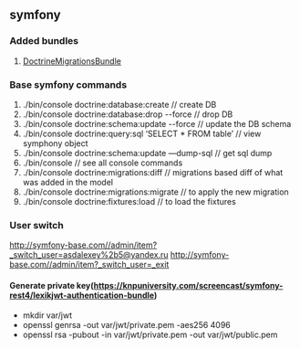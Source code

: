## symfony

### Added bundles
1. [DoctrineMigrationsBundle](http://symfony.com/doc/current/bundles/DoctrineMigrationsBundle/index.html)

### Base symfony commands
1. ./bin/console doctrine:database:create // create DB
2. ./bin/console doctrine:database:drop --force // drop DB
3. ./bin/console doctrine:schema:update --force  // update the DB schema
4. ./bin/console doctrine:query:sql ‘SELECT * FROM table’  // view symphony object
5. ./bin/console doctrine:schema:update —dump-sql  // get sql dump
6. ./bin/console  // see all console commands
7. ./bin/console doctrine:migrations:diff // migrations based diff of what was added in the model
8. ./bin/console doctrine:migrations:migrate // to apply the new migration
9. ./bin/console doctrine:fixtures:load // to load the fixtures

### User switch
http://symfony-base.com//admin/item?_switch_user=asdalexey%2b5@yandex.ru
http://symfony-base.com//admin/item?_switch_user=_exit

#### Generate private key(https://knpuniversity.com/screencast/symfony-rest4/lexikjwt-authentication-bundle)
- mkdir var/jwt
- openssl genrsa -out var/jwt/private.pem -aes256 4096
- openssl rsa -pubout -in var/jwt/private.pem -out var/jwt/public.pem
